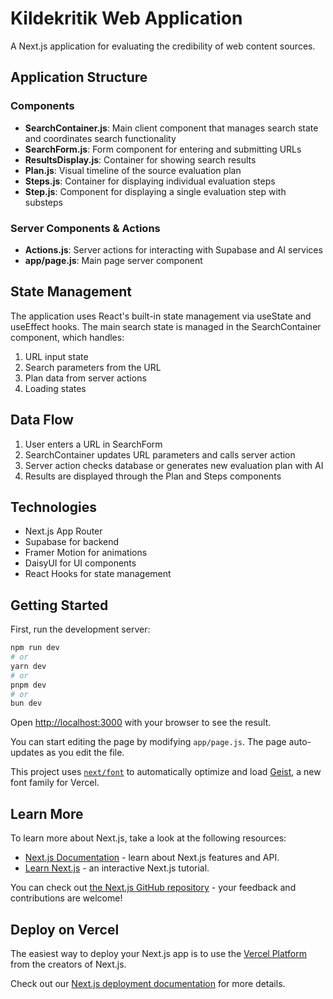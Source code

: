 # Kildekritik Web Application

A Next.js application for evaluating the credibility of web content sources.

## Application Structure

### Components

- **SearchContainer.js**: Main client component that manages search state and coordinates search functionality
- **SearchForm.js**: Form component for entering and submitting URLs
- **ResultsDisplay.js**: Container for showing search results
- **Plan.js**: Visual timeline of the source evaluation plan
- **Steps.js**: Container for displaying individual evaluation steps
- **Step.js**: Component for displaying a single evaluation step with substeps

### Server Components & Actions

- **Actions.js**: Server actions for interacting with Supabase and AI services
- **app/page.js**: Main page server component

## State Management

The application uses React's built-in state management via useState and useEffect hooks. The main search state is managed in the SearchContainer component, which handles:

1. URL input state
2. Search parameters from the URL
3. Plan data from server actions
4. Loading states

## Data Flow

1. User enters a URL in SearchForm
2. SearchContainer updates URL parameters and calls server action
3. Server action checks database or generates new evaluation plan with AI
4. Results are displayed through the Plan and Steps components

## Technologies

- Next.js App Router
- Supabase for backend
- Framer Motion for animations
- DaisyUI for UI components
- React Hooks for state management

## Getting Started

First, run the development server:

```bash
npm run dev
# or
yarn dev
# or
pnpm dev
# or
bun dev
```

Open [http://localhost:3000](http://localhost:3000) with your browser to see the result.

You can start editing the page by modifying `app/page.js`. The page auto-updates as you edit the file.

This project uses [`next/font`](https://nextjs.org/docs/app/building-your-application/optimizing/fonts) to automatically optimize and load [Geist](https://vercel.com/font), a new font family for Vercel.

## Learn More

To learn more about Next.js, take a look at the following resources:

- [Next.js Documentation](https://nextjs.org/docs) - learn about Next.js features and API.
- [Learn Next.js](https://nextjs.org/learn) - an interactive Next.js tutorial.

You can check out [the Next.js GitHub repository](https://github.com/vercel/next.js) - your feedback and contributions are welcome!

## Deploy on Vercel

The easiest way to deploy your Next.js app is to use the [Vercel Platform](https://vercel.com/new?utm_medium=default-template&filter=next.js&utm_source=create-next-app&utm_campaign=create-next-app-readme) from the creators of Next.js.

Check out our [Next.js deployment documentation](https://nextjs.org/docs/app/building-your-application/deploying) for more details.
